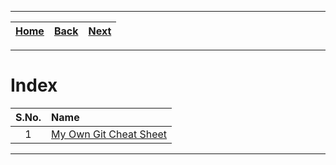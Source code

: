 
---

| [Home](/README.md) | [Back](../ArchLinux/4_update_archlinux.md) | [Next](./1_git_cheat_sheet.md) |
| :---: | :---: | :---: |

---

# Index

| S.No. | Name |
| :---: | :--- |
| 1 | [My Own Git Cheat Sheet](./1_git_cheat_sheet.md) |

---